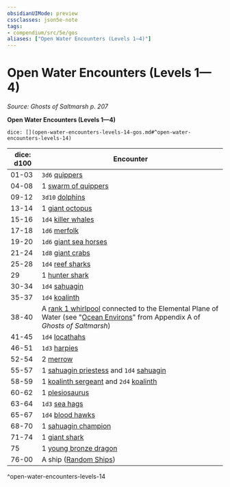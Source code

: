 ```yaml
---
obsidianUIMode: preview
cssclasses: json5e-note
tags:
- compendium/src/5e/gos
aliases: ["Open Water Encounters (Levels 1—4)"]
---
```

# Open Water Encounters (Levels 1—4)
*Source: Ghosts of Saltmarsh p. 207* 

**Open Water Encounters (Levels 1—4)**

`dice: [](open-water-encounters-levels-14-gos.md#^open-water-encounters-levels-14)`

| dice: d100 | Encounter |
|------------|-----------|
| 01-03 | `3d6` [quippers](Mechanics/bestiary/beast/quipper.md) |
| 04-08 | 1 [swarm of quippers](Mechanics/bestiary/beast/swarm-of-quippers.md) |
| 09-12 | `3d10` [dolphins](Mechanics/bestiary/beast/dolphin-mpmm.md) |
| 13-14 | 1 [giant octopus](Mechanics/bestiary/beast/giant-octopus.md) |
| 15-16 | `1d4` [killer whales](Mechanics/bestiary/beast/killer-whale.md) |
| 17-18 | `1d6` [merfolk](Mechanics/bestiary/humanoid/merfolk.md) |
| 19-20 | `1d6` [giant sea horses](Mechanics/bestiary/beast/giant-sea-horse.md) |
| 21-24 | `1d8` [giant crabs](Mechanics/bestiary/beast/giant-crab.md) |
| 25-28 | `1d4` [reef sharks](Mechanics/bestiary/beast/reef-shark.md) |
| 29 | 1 [hunter shark](Mechanics/bestiary/beast/hunter-shark.md) |
| 30-34 | `1d4` [sahuagin](Mechanics/bestiary/humanoid/sahuagin.md) |
| 35-37 | `1d4` [koalinth](Mechanics/bestiary/humanoid/koalinth-gos.md) |
| 38-40 | A [rank 1 whirlpool](Mechanics/tables/whirlpools-whirlpool-rank-gos.md) connected to the Elemental Plane of Water (see "[Ocean Environs](Mechanics/Rules/variant-rules/ocean-environs-gos.md)" from Appendix A of *Ghosts of Saltmarsh*) |
| 41-45 | `1d4` [locathahs](Mechanics/bestiary/humanoid/locathah-gos.md) |
| 46-51 | `1d3` [harpies](Mechanics/bestiary/monstrosity/harpy.md) |
| 52-54 | 2 [merrow](Mechanics/bestiary/monstrosity/merrow.md) |
| 55-57 | 1 [sahuagin priestess](Mechanics/bestiary/humanoid/sahuagin-priestess.md) and `1d4` [sahuagin](Mechanics/bestiary/humanoid/sahuagin.md) |
| 58-59 | 1 [koalinth sergeant](Mechanics/bestiary/humanoid/koalinth-sergeant-gos.md) and `2d4` [koalinth](Mechanics/bestiary/humanoid/koalinth-gos.md) |
| 60-62 | 1 [plesiosaurus](Mechanics/bestiary/beast/plesiosaurus.md) |
| 63-64 | `1d3` [sea hags](Mechanics/bestiary/fey/sea-hag.md) |
| 65-67 | `1d4` [blood hawks](Mechanics/bestiary/beast/blood-hawk.md) |
| 68-70 | 1 [sahuagin champion](Mechanics/bestiary/humanoid/sahuagin-champion-gos.md) |
| 71-74 | 1 [giant shark](Mechanics/bestiary/beast/giant-shark.md) |
| 75 | 1 [young bronze dragon](Mechanics/bestiary/dragon/young-bronze-dragon.md) |
| 76-00 | A ship ([Random Ships](Mechanics/Rules/variant-rules/random-ships-gos.md)) |
^open-water-encounters-levels-14